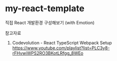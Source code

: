 # my-react-template
직접 React 개발환경 구성해보기 (with Emotion)

참고자료
1. Codevolution - React TypeScript Webpack Setup
https://www.youtube.com/playlist?list=PLC3y8-rFHvwiWPS2RO3BKotLRfgg_8WEo